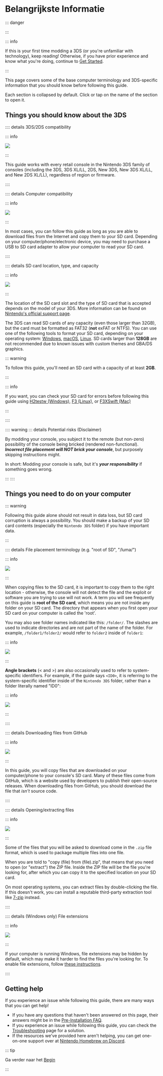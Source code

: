 # Belangrijkste Informatie

::: danger

<!--@include: ./_include/3ds-online.md -->

:::

::: info

If this is your first time modding a 3DS (or you're unfamiliar with technology), keep reading! Otherwise, if you have prior experience and know what you're doing, continue to [Get Started](get-started).

:::

This page covers some of the base computer terminology and 3DS-specific information that you should know before following this guide.

Each section is collapsed by default. Click or tap on the name of the section to open it.

## Things you should know about the 3DS

:::: details 3DS/2DS compatibility

::: info

![](/images/screenshots/onboarding/compatible.png)

:::

This guide works with every retail console in the Nintendo 3DS family of consoles (including the 3DS, 3DS XL/LL, 2DS, New 3DS, New 3DS XL/LL, and New 2DS XL/LL), regardless of region or firmware.

::::

:::: details Computer compatibility

::: info

![](/images/screenshots/onboarding/os.jpg)

:::

In most cases, you can follow this guide as long as you are able to download files from the Internet and copy them to your SD card. Depending on your computer/phone/electronic device, you may need to purchase a USB to SD card adapter to allow your computer to read your SD card.

::::

:::: details SD card location, type, and capacity

::: info

![](/images/screenshots/onboarding/sdcard.jpg)

:::

The location of the SD card slot and the type of SD card that is accepted depends on the model of your 3DS. More information can be found on [Nintendo's official support page](https://en-americas-support.nintendo.com/app/answers/detail/a_id/271/~/how-to-insert-an-sd-card-or-microsd-card).

The 3DS can read SD cards of any capacity (even those larger than 32GB), but the card must be formatted as FAT32 (**not** exFAT or NTFS). You can use one of the following tools to format your SD card, depending on your operating system: [Windows](formatting-sd-\(windows\)), [macOS](formatting-sd-\(mac\)), [Linux](formatting-sd-\(linux\)). SD cards larger than **128GB** are not recommended due to known issues with custom themes and GBA/DS graphics.

::: warning

To follow this guide, you'll need an SD card with a capacity of at least **2GB**.

:::

::: info

If you want, you can check your SD card for errors before following this guide using [H2testw (Windows)](h2testw-\(windows\)), [F3 (Linux)](f3-\(linux\)), or [F3XSwift (Mac)](f3xswift-\(mac\))

:::

::::

:::: warning
::: details Potential risks (Disclaimer)

By modding your console, you subject it to the remote (but non-zero) possibility of the console being bricked (rendered non-functional). _**Incorrect file placement will NOT brick your console**_, but purposely skipping instructions might.

In short: Modding your console is safe, but it's _**your responsibility**_ if something goes wrong.

:::
::::

## Things you need to do on your computer

::: warning

Following this guide alone should not result in data loss, but SD card corruption is always a possibility. You should make a backup of your SD card contents (especially the `Nintendo 3DS` folder) if you have important data.

:::

:::: details File placement terminology (e.g. "root of SD", "/luma/")

::: info

![](/images/screenshots/onboarding/sdroot.png)

:::

When copying files to the SD card, it is important to copy them to the right location - otherwise, the console will not detect the file and the exploit or software you are trying to use will not work. A term you will see frequently on this guide is **root of the SD card**, which means you are not inside any folder on your SD card. The directory that appears when you first open your SD card on your computer is called the 'root'.

You may also see folder names indicated like this: `/folder/`. The slashes are used to indicate directories and are not part of the name of the folder. For example, `/folder1/folder2/` would refer to `folder2` inside of `folder1`:

::: info

![](/images/screenshots/onboarding/folders.png)

:::

**Angle brackets** (\< and \>) are also occasionally used to refer to system-specific identifiers. For example, if the guide says `<ID0>`, it is referring to the system-specific identifier inside of the `Nintendo 3DS` folder, rather than a folder literally named "ID0":

::: info

![](/images/screenshots/onboarding/anglebrackets.png)

:::

::::

:::: details Downloading files from GitHub

::: info

![](/images/screenshots/onboarding/github.png)

:::

In this guide, you will copy files that are downloaded on your computer/phone to your console's SD card. Many of these files come from GitHub, which is a website used by developers to publish their open-source releases. When downloading files from GitHub, you should download the file that _isn't_ source code.

::::

:::: details Opening/extracting files

::: info

![](/images/screenshots/onboarding/zipfiles.png)

:::

Some of the files that you will be asked to download come in the `.zip` file format, which is used to package multiple files into one file.

When you are told to "copy (file) from (file).zip", that means that you need to open (or "extract") the ZIP file. Inside the ZIP file will be the file you're looking for, after which you can copy it to the specified location on your SD card.

On most operating systems, you can extract files by double-clicking the file. If this doesn't work, you can install a reputable third-party extraction tool like [7-zip](https://7-zip.org/) instead.

::::

:::: details (Windows only) File extensions

::: info

![](/images/screenshots/onboarding/fileext.png)

:::

If your computer is running Windows, file extensions may be hidden by default, which may make it harder to find the files you're looking for. To enable file extensions, follow [these instructions](file-extensions-\(windows\)).

::::

## Getting help

If you experience an issue while following this guide, there are many ways that you can get help!

- If you have any questions that haven't been answered on this page, their answers might be in the [Pre-Installation FAQ](faq#pre-installation-faq).
- If you experience an issue while following this guide, you can check the [Troubleshooting](troubleshooting) page for a solution.
- If the resources we've provided here aren't helping, you can get one-on-one support over at [Nintendo Homebrew on Discord](https://discord.gg/MWxPgEp).

::: tip

Ga verder naar het [Begin](get-started)

:::
